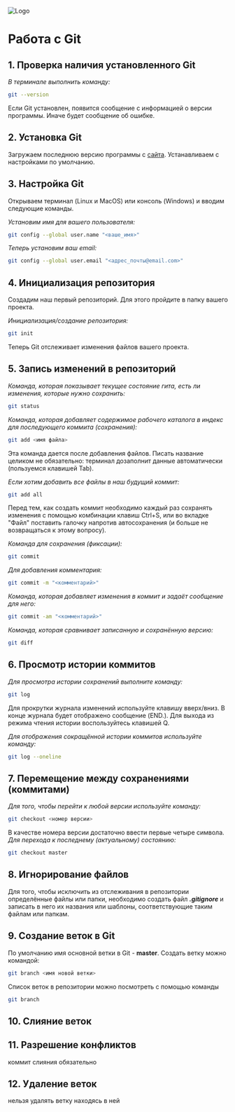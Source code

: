 ![Logo](Git-Logo-1788C.png) 
# Работа с Git
## 1. Проверка наличия установленного Git
*В терминале выполнить команду:*
```bash
git --version
``` 
Если Git установлен, появится сообщение с информацией о версии программы. Иначе будет сообщение об ошибке.
## 2. Установка Git
Загружаем последнюю версию программы с [сайта](https://git-scm.com/download/). Устанавливаем с настройками по умолчанию.
## 3. Настройка Git
Открываем терминал (Linux и MacOS) или консоль (Windows) и вводим следующие команды.

*Установим имя для вашего пользователя:*
```bash
git config --global user.name "<ваше_имя>"
```
*Теперь установим ваш email:*
```bash
git config --global user.email "<адрес_почты@email.com>"
```
## 4. Инициализация репозитория
Создадим наш первый репозиторий. Для этого пройдите в папку вашего проекта.

*Инициализация/создание репозитория:*
```bash
git init
```
Теперь Git отслеживает изменения файлов вашего проекта. 
## 5. Запись изменений в репозиторий
*Команда, которая показывает текущее состояние гита, есть 
ли изменения, которые нужно сохранить:*
```bash
git status
```
*Команда, которая добавляет содержимое рабочего каталога 
в индекс для последующего коммита (сохранения):*
```bash
git add <имя файла>
```
Эта команда дается после добавления
файлов. Писать название целиком не обязательно: терминал дозаполнит данные автоматически (пользуемся клавишей Tab).

*Если хотим добавить все файлы в наш будущий коммит:*
```bash
git add all
```
Перед тем, как создать коммит необходимо каждый раз сохранять изменения с помощью комбинации клавиш Ctrl+S, или во вкладке "Файл" поставить галочку напротив автосохранения (и больше не возвращаться к этому вопросу).

*Команда для сохранения (фиксации):*
```bash
git commit
```
*Для добавления комментария:*
```bash
git commit -m "<комментарий>"
```
*Команда, которая добавляет изменения в коммит и задаёт сообщение для него:*
```bash
git commit -am "<комментарий>"
```
*Команда, которая сравнивает записанную и сохранённую версию:*
```bash
git diff
```
## 6. Просмотр истории коммитов
*Для просмотра истории сохранений выполните команду:*
```bash
git log
```
Для прокрутки журнала изменений используйте клавишу вверх/вниз. В конце журнала будет отображено сообщение (END.). Для выхода из режима чтения истории воспользуйтесь клавишей Q.

*Для отображения сокращённой истории коммитов используйте команду:*
```bash
git log --oneline
```
## 7. Перемещение между сохранениями (коммитами)
*Для того, чтобы перейти к любой версии используйте команду:*
```bash
git checkout <номер версии>
```
В качестве номера версии достаточно ввести первые четыре символа.
*Для перехода к последнему (актуальному) состоянию:*
```bash
git checkout master
```
## 8. Игнорирование файлов
Для того, чтобы исключить из отслеживания в репозитории определённые файлы или папки, необходимо создать файл ***.gitignore*** и записать в него их названия или шаблоны, соответствующие таким файлам или папкам.
## 9. Создание веток в Git
По умолчанию имя основной ветки в Git - **master**.
Создать ветку можно командой:
```bash
git branch <имя новой ветки>
```
Список веток в репозитории можно посмотреть с помощью команды 
```bash
git branch
```
## 10. Слияние веток
## 11. Разрешение конфликтов
коммит слияния обязательно
## 12. Удаление веток
нельзя удалять ветку находясь в ней